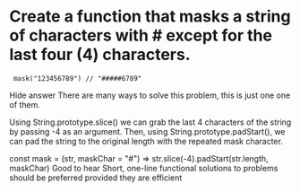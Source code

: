 # Create a function that masks a string of characters with # except for the last four (4) characters.
     mask("123456789") // "#####6789"


Hide answer
There are many ways to solve this problem, this is just one one of them.

Using String.prototype.slice() we can grab the last 4 characters of the string by passing -4 as an argument. Then, using String.prototype.padStart(), we can pad the string to the original length with the repeated mask character.

const mask = (str, maskChar = "#") =>
  str.slice(-4).padStart(str.length, maskChar)
Good to hear
Short, one-line functional solutions to problems should be preferred provided they are efficient